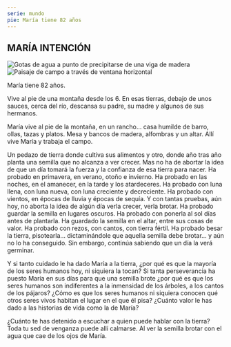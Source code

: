 ```yaml
---
serie: mundo
pie: María tiene 82 años
---
```


## MARÍA INTENCIÓN


![Gotas de agua a punto de precipitarse de una viga de madera](/foto/P1160682.webp)
![Paisaje de campo a través de ventana horizontal](/foto/11080856_10206346262996897_6730003579232175736_o.webp)

María tiene 82 años.

Vive al pie de una montaña desde los 6. En esas tierras, debajo de unos sauces, cerca del río, descansa su padre, su madre y algunos de sus hermanos.

María vive al pie de la montaña, en un rancho… casa humilde de barro, ollas, tazas y platos. Mesa y bancos de madera, alfombras y un altar. Allí vive María y trabaja el campo.

Un pedazo de tierra donde cultiva sus alimentos y otro, donde año tras año planta una semilla que no alcanza a ver crecer. Mas no ha de abortar la idea de que un día tomará la fuerza y la confianza de esa tierra para nacer. Ha probado en primavera, en verano, otoño e invierno. Ha probado en las noches, en el amanecer, en la tarde y los atardeceres. Ha probado con luna llena, con luna nueva, con luna creciente y decreciente. Ha probado con vientos, en épocas de lluvia y épocas de sequía. Y con tantas pruebas, aún hoy, no aborta la idea de algún día verla crecer, verla brotar. Ha probado guardar la semilla en lugares oscuros. Ha probado con ponerla al sol días antes de plantarla. Ha guardado la semilla en el altar, entre sus cosas de valor. Ha probado con rezos, con cantos, con tierra fértil. Ha probado besar la tierra, pisotearla… dictaminándole que aquella semilla debe brotar… y aún no lo ha conseguido. Sin embargo, continúa sabiendo que un día la verá germinar.

Y si tanto cuidado le ha dado María a la tierra, ¿por qué es que la mayoría de los seres humanos hoy, ni siquiera la tocan? Si tanta perseverancia ha puesto María en sus días para que una semilla brote ¿por qué es que los seres humanos son indiferentes a la inmensidad de los árboles, a los cantos de los pájaros? ¿Cómo es que los seres humanos ni siquiera conocen qué otros seres vivos habitan el lugar en el que él pisa? ¿Cuánto valor le has dado a las historias de vida como la de María?

¿Cuánto te has detenido a escuchar a quien puede hablar con la tierra? Toda tu sed de venganza puede allí calmarse. Al ver la semilla brotar con el agua que cae de los ojos de María.

